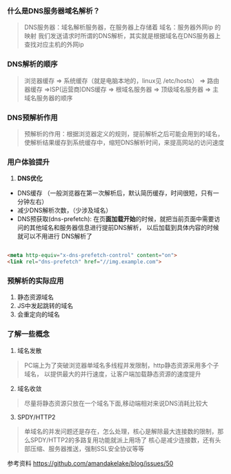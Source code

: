 ### 什么是DNS服务器域名解析？

>DNS服务器：域名解析服务器，在服务器上存储着 域名：服务器外网ip 的映射
>我们发送请求时所谓的DNS解析，其实就是根据域名在DNS服务器上查找对应主机的外网ip


### DNS解析的顺序
> 浏览器缓存 => 系统缓存（就是电脑本地的，linux见 /etc/hosts） => 路由器缓存 =>ISP(运营商)DNS缓存 => 根域名服务器 => 顶级域名服务器 => 主域名服务器的顺序

### DNS预解析作用
> 预解析的作用：根据浏览器定义的规则，提前解析之后可能会用到的域名，使解析结果缓存到系统缓存中，缩短DNS解析时间，来提高网站的访问速度

### 用户体验提升

1. **DNS优化**

- DNS缓存 （一般浏览器在第一次解析后，默认简历缓存，时间很短，只有一分钟左右）
- 减少DNS解析次数，（少涉及域名）
- DNS预获取(dns-prefetch): 在页**面加载开始**的时候，就把当前页面中需要访问的其他域名和服务器信息进行提前DNS解析， 以后加载到具体内容的时候就可以不用进行 DNS解析了

```html

<meta http-equiv="x-dns-prefetch-control" content="on">
<link rel="dns-prefetch" href="//img.example.com">

```


### 预解析的实际应用
1. 静态资源域名
2. JS中发起跳转的域名
3. 会重定向的域名


### 了解一些概念
1. 域名发散
> PC端上为了突破浏览器单域名多线程并发限制，http静态资源采用多个子域名， 以提供最大的并行速度，让客户端加载静态资源的速度提升
2. 域名收敛
> 尽量将静态资源只放在一个域名下面,移动端相对来说DNS消耗比较大

3. SPDY/HTTP2
> 单域名的并发问题还是存在，怎么处理，核心是解除最大连接数的限制，那么SPDY/HTTP2的多路复用功能就派上用场了
> 核心是减少连接数，还有头部压缩、服务器推送，强制SSL安全协议等等

参考资料
https://github.com/amandakelake/blog/issues/50

